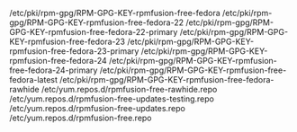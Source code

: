 /etc/pki/rpm-gpg/RPM-GPG-KEY-rpmfusion-free-fedora
/etc/pki/rpm-gpg/RPM-GPG-KEY-rpmfusion-free-fedora-22
/etc/pki/rpm-gpg/RPM-GPG-KEY-rpmfusion-free-fedora-22-primary
/etc/pki/rpm-gpg/RPM-GPG-KEY-rpmfusion-free-fedora-23
/etc/pki/rpm-gpg/RPM-GPG-KEY-rpmfusion-free-fedora-23-primary
/etc/pki/rpm-gpg/RPM-GPG-KEY-rpmfusion-free-fedora-24
/etc/pki/rpm-gpg/RPM-GPG-KEY-rpmfusion-free-fedora-24-primary
/etc/pki/rpm-gpg/RPM-GPG-KEY-rpmfusion-free-fedora-latest
/etc/pki/rpm-gpg/RPM-GPG-KEY-rpmfusion-free-fedora-rawhide
/etc/yum.repos.d/rpmfusion-free-rawhide.repo
/etc/yum.repos.d/rpmfusion-free-updates-testing.repo
/etc/yum.repos.d/rpmfusion-free-updates.repo
/etc/yum.repos.d/rpmfusion-free.repo
